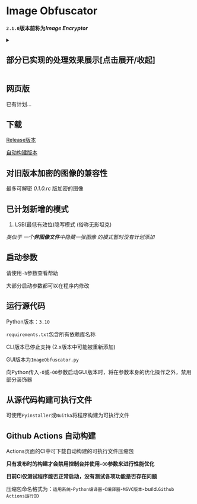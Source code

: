 # Image Obfuscator

__`2.1.0`版本前称为*Image Encryptor*__

<details>
<summary><h2>部分已实现的处理效果展示[点击展开/收起]</h2></summary>

> 示例图像画师: `かにビーム`

### 加密模式(默认设置)

__[保存为无损图像且解密时使用保存的原图时，可无损还原出原图像]__

<img style="max-width:100%;overflow:hidden;height:500px" src="https://github.com/noeru-desu/noeru-desu/blob/main/assets/Image-obfuscator/normal_encrypt.jpg?raw=true">

### 加密模式(最高强度噪音异或RGB)

__[保存为无损图像且解密时使用保存的原图时，可无损还原出原图像]__

<img style="max-width:100%;overflow:hidden;height:500px" src="https://github.com/noeru-desu/noeru-desu/blob/main/assets/Image-obfuscator/noise_xor_encrypt.jpg?raw=true">

---

### QQ反屏蔽模式

__[仅修改4个角的各1个像素点，]__

注意: 此模式完全**无法**防举报

<img style="max-width:100%;overflow:hidden;height:500px" src="https://github.com/noeru-desu/noeru-desu/blob/main/assets/Image-obfuscator/qq_antishield.jpg?raw=true">

---

### 幻影坦克模式 (使同一张图像显示在黑底与白底中时展现出不同的内容)

__[彩色模式就看个乐子，效果不好]__

> 核心实现参考:
[Aloxaf/MirageTankGo的核心实现](https://github.com/Aloxaf/MirageTankGo/blob/master/MTCore/MTCore.py)、
[幻影坦克架构指南(一)](https://zhuanlan.zhihu.com/p/31164700)、
[幻影坦克架构指南(三)](https://zhuanlan.zhihu.com/p/32532733)、
[棋盘格与幻影坦克](https://zhuanlan.zhihu.com/p/33148445)

<img style="max-width:100%;overflow:hidden;height:500px" src="https://github.com/noeru-desu/noeru-desu/blob/main/assets/Image-obfuscator/mirage_tank.jpg?raw=true">

---

__*未来将添加更多模式*__

</details>


## 网页版

已有计划...

## 下载

[Release版本](../../../releases)

[自动构建版本](../../../actions)

## 对旧版本加密的图像的兼容性

最多可解密 _0.1.0.rc_ 版加密的图像

## 已计划新增的模式

1. LSB(最低有效位)隐写模式 (俗称无影坦克)

*类似于 一个**非图像文件**中隐藏一张图像 的模式暂时没有计划添加*

## 启动参数

请使用`-h`参数查看帮助

大部分启动参数都可以在程序内修改

## 运行源代码

Python版本：`3.10`

`requirements.txt`包含所有依赖库名称

CLI版本已停止支持 (2.x版本中可能被重新添加)

GUI版本为`ImageObfuscator.py`

向Python传入`-O`或`-OO`参数启动GUI版本时，将在参数本身的优化操作之外，禁用部分装饰器

## 从源代码构建可执行文件

可使用`Pyinstaller`或`Nuitka`将程序构建为可执行文件

## Github Actions 自动构建

Actions页面的CI中可下载自动构建的可执行文件压缩包

__只有发布时的构建才会禁用控制台并使用`-OO`参数来进行性能优化__

__目前CI仅测试程序能否正常启动，没有测试各项功能是否存在问题__

压缩包命名格式为：`适用系统`-`Python编译器`-`C编译器`-`MSVC版本`-build.`Github Actions运行ID`

